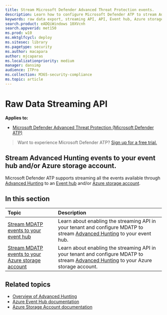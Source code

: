 ```yaml
---
title: Stream Microsoft Defender Advanced Threat Protection events. 
description: Learn how to configure Microsoft Defender ATP to stream Advanced Hunting events to your Event Hub or Azure storage account.
keywords: raw data export, streaming API, API, Event hub, Azure storage, storage account, Advanced Hunting, raw data sharing
search.product: eADQiWindows 10XVcnh
search.appverid: met150
ms.prod: w10
ms.mktglfcycl: deploy
ms.sitesec: library
ms.pagetype: security
ms.author: macapara
author: mjcaparas
ms.localizationpriority: medium
manager: dansimp
audience: ITPro
ms.collection: M365-security-compliance 
ms.topic: article
---
```


# Raw Data Streaming API

**Applies to:**

- [Microsoft Defender Advanced Threat Protection (Microsoft Defender ATP)](https://go.microsoft.com/fwlink/p/?linkid=2069559)

>Want to experience Microsoft Defender ATP? [Sign up for a free trial.](https://www.microsoft.com/en-us/WindowsForBusiness/windows-atp?ocid=docs-wdatp-configuresiem-abovefoldlink) 

## Stream Advanced Hunting events to your event hub and/or Azure storage account.

Microsoft Defender ATP supports streaming all the events available through [Advanced Hunting](overview-hunting.md) to an [Event hub](https://docs.microsoft.com/en-us/azure/event-hubs/) and/or [Azure storage account](https://docs.microsoft.com/en-us/azure/event-hubs/).

## In this section

Topic | Description
:---|:---
[Stream MDATP events to your event hub](raw-data-export-event-hub.md)| Learn about enabling the streaming API in your tenant and configure MDATP to stream [Advanced Hunting](overview-hunting.md) to your event hub.
[Stream MDATP events to your Azure storage account](raw-data-export-storage.md)| Learn about enabling the streaming API in your tenant and configure MDATP to stream [Advanced Hunting](overview-hunting.md) to your Azure storage account.


## Related topics
- [Overview of Advanced Hunting](overview-hunting.md)
- [Azure Event Hub documentation](https://docs.microsoft.com/en-us/azure/event-hubs/)
- [Azure Storage Account documentation](https://docs.microsoft.com/en-us/azure/storage/common/storage-account-overview)
